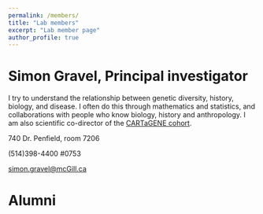 ```yaml
---
permalink: /members/
title: "Lab members"
excerpt: "Lab member page"
author_profile: true
---
```



Simon Gravel, Principal investigator
======
I try to understand the relationship between genetic diversity, history, biology, and disease. I often do this through mathematics and statistics, and collaborations with people who know biology, history and anthropology. I am also scientific co-director of the [CARTaGENE cohort](https://cartagene.qc.ca/).

740 Dr. Penfield, room 7206

(514)398-4400 #0753

simon.gravel@mcGill.ca




Alumni
=====
